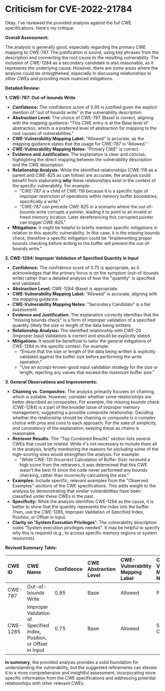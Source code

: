 # Criticism for CVE-2022-21784

Okay, I've reviewed the provided analysis against the full CWE specifications. Here's my critique:

**Overall Assessment:**

The analysis is generally good, especially regarding the primary CWE mapping to CWE-787. The justification is sound, using key phrases from the description and connecting the root cause to the resulting vulnerability. The inclusion of CWE-1284 as a secondary candidate is also reasonable, as it represents the underlying cause. However, there are some areas where the analysis could be strengthened, especially in discussing relationships to other CWEs and providing more nuanced mitigations.

**Detailed Review:**

**1. CWE-787: Out-of-bounds Write**

*   **Confidence:** The confidence score of 0.95 is justified given the explicit mention of "out of bounds write" in the vulnerability description.
*   **Abstraction Level:** The choice of CWE-787 (Base) is correct, aligning with the mapping guidance: "This CWE entry is at the Base level of abstraction, which is a preferred level of abstraction for mapping to the root causes of vulnerabilities."
*   **CWE-Vulnerability Mapping Label:** "Allowed" is accurate, as the mapping guidance states that the usage for CWE-787 is "Allowed."
*   **CWE-Vulnerability Mapping Notes:** "Primary CWE" is correct.
*   **Evidence and Justification:** The explanation is clear and concise, highlighting the direct mapping between the vulnerability description and the CWE description.
*   **Relationship Analysis:** While the identified relationships (CWE-119 as a parent and CWE-825 as can follow) are accurate, the analysis could benefit from elaborating **why** these relationships exist in the context of the specific vulnerability. For example:
    *   "CWE-787 is a child of CWE-119 because it is a specific type of improper restriction of operations within memory buffer boundaries, specifically a write."
    *   "CWE-787 can precede CWE-825 in a scenario where the out-of-bounds write corrupts a pointer, leading it to point to an invalid or freed memory location. Later dereferencing this corrupted pointer can trigger CWE-825."
*   **Mitigations:** It might be helpful to briefly mention specific mitigations in relation to this specific vulnerability. In this case, it is the missing bounds check, therefore a specific mitigation could be "Implementing proper bounds checking before writing to the buffer will prevent the out-of-bounds write."

**2. CWE-1284: Improper Validation of Specified Quantity in Input**

*   **Confidence:** The confidence score of 0.75 is appropriate, as it acknowledges that the primary focus is on the symptom (out-of-bounds write) rather than a detailed analysis of how the "quantity" is specified and validated.
*   **Abstraction Level:** CWE-1284 (Base) is appropriate.
*   **CWE-Vulnerability Mapping Label:** "Allowed" is accurate, aligning with the mapping guidance.
*   **CWE-Vulnerability Mapping Notes:** "Secondary Candidate" is a fair assessment.
*   **Evidence and Justification:** The explanation correctly identifies that the "missing bounds check" is a form of improper validation of a specified quantity (likely the size or length of the data being written).
*   **Relationship Analysis:** The identified relationship with CWE-20 (Improper Input Validation) is correct and should be explicitly stated.
*   **Mitigations:** It would be beneficial to tailor the general mitigations of CWE-1284 to the specific context. For example:
    *   "Ensure that the size or length of the data being written is explicitly validated against the buffer size before performing the write operation."
    *   "Use an accept-known-good input validation strategy for the size or length, rejecting any values that exceed the maximum buffer size."

**3. General Observations and Improvements:**

*   **Chaining vs. Composites:** The analysis primarily focuses on chaining, which is suitable. However, consider whether some relationships are better described as composites. For example, the missing bounds check (CWE-1284) is a part of the broader issue of improper memory management, suggesting a possible composite relationship.  Deciding whether the relationship should be chaining or composite is a complex choice with pros and cons to each approach. For the sake of simplicity, and consistency of the explanation, keeping these as chains is reasonable.
*   **Retriever Results:** The "Top Combined Results" section lists several CWEs that could be related. While it's not necessary to include them all in the analysis, briefly mentioning the reasons for *excluding* some of the high-scoring ones would strengthen the analysis. For example:
    *   "While CWE-131 (Incorrect Calculation of Buffer Size) received a high score from the retrievers, it was determined that this CWE wasn't the best fit since the code never performed any bounds checking, rather than incorrectly calculating the size."
*   **Examples:** Include specific, relevant examples from the "Observed Examples" sections of the CWE specifications. This adds weight to the analysis by demonstrating that similar vulnerabilities have been classified under these CWEs in the past.
*   **Specificity:** While the analysis identifies CWE-1284 as the cause, it is better to show that the quantity represents the index into the buffer. Then, use the CWE-1285, Improper Validation of Specified Index, Position, or Offset in Input.
*   **Clarity on 'System Execution Privileges':** The vulnerability description notes "System execution privileges needed". It may be helpful to specify why this is required (e.g., to access specific memory regions or system resources).

**Revised Summary Table:**

| CWE ID   | CWE Name                                                   | Confidence | CWE Abstraction Level | CWE-Vulnerability Mapping Label | CWE-Vulnerability Mapping Notes                                          |
| :--------- | :--------------------------------------------------------- | :--------- | :-------------------- | :------------------------------ | :----------------------------------------------------------------------- |
| CWE-787    | Out-of-bounds Write                                         | 0.95       | Base                  | Allowed                        | Primary CWE                                                              |
| CWE-1285   | Improper Validation of Specified Index, Position, or Offset in Input          | 0.75       | Base                  | Allowed                         | Secondary Candidate                                                            |

**In summary,** the provided analysis provides a solid foundation for understanding the vulnerability, but the suggested refinements can elevate it to a more comprehensive and insightful assessment, incorporating more specific information from the CWE specifications and addressing potential relationships with other relevant CWEs.